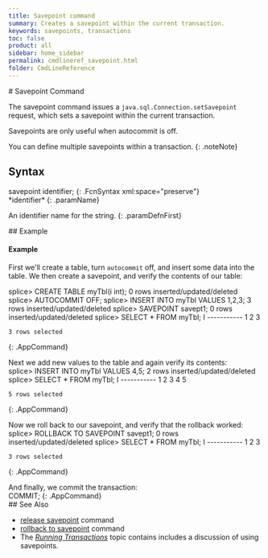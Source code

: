 ```yaml
---
title: Savepoint command
summary: Creates a savepoint within the current transaction.
keywords: savepoints, transactions
toc: false
product: all
sidebar: home_sidebar
permalink: cmdlineref_savepoint.html
folder: CmdLineReference
---
```

<section>
<div class="TopicContent" data-swiftype-index="true" markdown="1">
# Savepoint Command

The <span class="AppCommand">savepoint</span> command issues a
`java.sql.Connection.setSavepoint` request, which sets a savepoint
within the current transaction.

Savepoints are only useful when autocommit is off.

You can define multiple savepoints within a transaction.
{: .noteNote}

## Syntax

<div class="fcnWrapperWide" markdown="1">
    savepoint identifier;
{: .FcnSyntax xml:space="preserve"}

</div>
<div class="paramList" markdown="1">
*identifier*
{: .paramName}

An identifier name for the string.
{: .paramDefnFirst}

</div>
## Example

#### Example

First we'll create a table, turn `autocommit` off, and insert some data
into the table. We then create a savepoint, and verify the contents of
our table:

<div class="preWrapperWide" markdown="1">
    splice> CREATE TABLE myTbl(i int);
    0 rows inserted/updated/deleted
    splice> AUTOCOMMIT OFF;
    splice> INSERT INTO myTbl VALUES 1,2,3;
    3 rows inserted/updated/deleted
    splice> SAVEPOINT savept1;
    0 rows inserted/updated/deleted
    splice> SELECT * FROM myTbl;
    I
    -----------
    1
    2
    3

    3 rows selected
{: .AppCommand}

</div>
Next we add new values to the table and again verify its contents:

<div class="preWrapperWide" markdown="1">
    splice> INSERT INTO myTbl VALUES 4,5;
    2 rows inserted/updated/deleted
    splice> SELECT * FROM myTbl;
    I
    -----------
    1
    2
    3
    4
    5

    5 rows selected
{: .AppCommand}

</div>
Now we roll back to our savepoint, and verify that the rollback worked:

<div class="preWrapperWide" markdown="1">
    splice> ROLLBACK TO SAVEPOINT savept1;
    0 rows inserted/updated/deleted
    splice> SELECT * FROM myTbl;
    I
    -----------
    1
    2
    3

    3 rows selected
{: .AppCommand}

</div>
And finally, we commit the transaction:

<div class="preWrapperWide" markdown="1">
    COMMIT;
{: .AppCommand}

</div>
## See Also

* [release savepoint](cmdlineref_releasesavepoint.html) command
* [rollback to savepoint](cmdlineref_rollbacktosavepoint.html) command
* The *[Running
  Transactions](developers_fundamentals_transactions.html)* topic
  contains includes a discussion of using savepoints.

</div>
</section>
